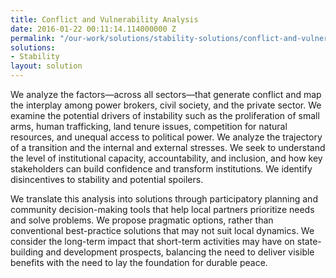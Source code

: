 ```yaml
---
title: Conflict and Vulnerability Analysis
date: 2016-01-22 00:11:14.114000000 Z
permalink: "/our-work/solutions/stability-solutions/conflict-and-vulnerability-analysis"
solutions:
- Stability
layout: solution
---
```


We analyze the factors—across all sectors—that generate conflict and map the interplay among power brokers, civil society, and the private sector. We examine the potential drivers of instability such as the proliferation of small arms, human trafficking, land tenure issues, competition for natural resources, and unequal access to political power. We analyze the trajectory of a transition and the internal and external stresses. We seek to understand the level of institutional capacity, accountability, and inclusion, and how key stakeholders can build confidence and transform institutions. We identify disincentives to stability and potential spoilers.

We translate this analysis into solutions through participatory planning and community decision-making tools that help local partners prioritize needs and solve problems. We propose pragmatic options, rather than conventional best-practice solutions that may not suit local dynamics. We consider the long-term impact that short-term activities may have on state-building and development prospects, balancing the need to deliver visible benefits with the need to lay the foundation for durable peace.
